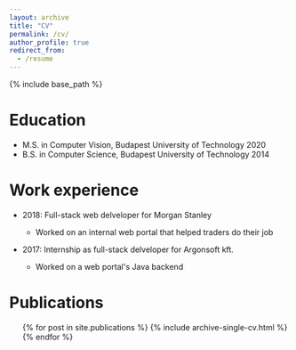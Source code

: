 ```yaml
---
layout: archive
title: "CV"
permalink: /cv/
author_profile: true
redirect_from:
  - /resume
---
```


{% include base_path %}

Education
======
* M.S. in Computer Vision, Budapest University of Technology 2020
* B.S. in Computer Science, Budapest University of Technology 2014

Work experience
======
* 2018: Full-stack web delveloper for Morgan Stanley
  * Worked on an internal web portal that helped traders do their job

* 2017: Internship as full-stack delveloper for Argonsoft kft.
  * Worked on a web portal's Java backend

Publications
======
  <ul>{% for post in site.publications %}
    {% include archive-single-cv.html %}
  {% endfor %}</ul>
